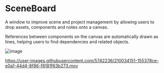 # SceneBoard
A window to improve scene and project management by allowing users to drop assets, components and notes onto a canvas.

References between components on the canvas are automatically drawn as lines, helping users to find dependencies and related objects.

![image](https://user-images.githubusercontent.com/5742236/210033993-f8db86a7-65b5-4ca8-a1ce-123283640e63.png)

https://user-images.githubusercontent.com/5742236/210034151-155378ce-e0a1-44d4-8f86-f8181f63b273.mov